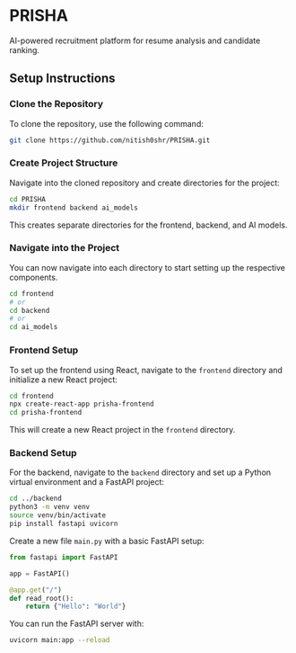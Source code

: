 # PRISHA
AI-powered recruitment platform for resume analysis and candidate ranking.
## Setup Instructions

### Clone the Repository

To clone the repository, use the following command:

```bash
git clone https://github.com/nitish0shr/PRISHA.git
```

### Create Project Structure

Navigate into the cloned repository and create directories for the project:

```bash
cd PRISHA
mkdir frontend backend ai_models
```

This creates separate directories for the frontend, backend, and AI models.

### Navigate into the Project

You can now navigate into each directory to start setting up the respective components.

```bash
cd frontend
# or
cd backend
# or
cd ai_models
```

### Frontend Setup

To set up the frontend using React, navigate to the `frontend` directory and initialize a new React project:

```bash
cd frontend
npx create-react-app prisha-frontend
cd prisha-frontend
```

This will create a new React project in the `frontend` directory.

### Backend Setup

For the backend, navigate to the `backend` directory and set up a Python virtual environment and a FastAPI project:

```bash
cd ../backend
python3 -m venv venv
source venv/bin/activate
pip install fastapi uvicorn
```

Create a new file `main.py` with a basic FastAPI setup:

```python
from fastapi import FastAPI

app = FastAPI()

@app.get("/")
def read_root():
    return {"Hello": "World"}
```

You can run the FastAPI server with:

```bash
uvicorn main:app --reload
```
